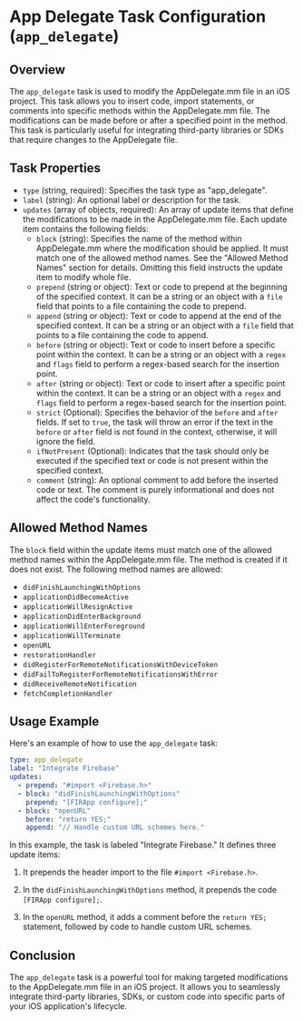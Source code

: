 App Delegate Task Configuration (`app_delegate`)
================================================

Overview
--------

The `app_delegate` task is used to modify the AppDelegate.mm file in an iOS project. This task allows you to insert code, import statements, or comments into specific methods within the AppDelegate.mm file. The modifications can be made before or after a specified point in the method. This task is particularly useful for integrating third-party libraries or SDKs that require changes to the AppDelegate file.

Task Properties
---------------

-   `type` (string, required): Specifies the task type as "app_delegate".
-   `label` (string): An optional label or description for the task.
-   `updates` (array of objects, required): An array of update items that define the modifications to be made in the AppDelegate.mm file. Each update item contains the following fields:
    -   `block` (string): Specifies the name of the method within AppDelegate.mm where the modification should be applied. It must match one of the allowed method names. See the "Allowed Method Names" section for details. Omitting this field instructs the update item to modify whole file.
    -   `prepend` (string or object): Text or code to prepend at the beginning of the specified context. It can be a string or an object with a `file` field that points to a file containing the code to prepend.
    -   `append` (string or object): Text or code to append at the end of the specified context. It can be a string or an object with a `file` field that points to a file containing the code to append.
    -   `before` (string or object): Text or code to insert before a specific point within the context. It can be a string or an object with a `regex` and `flags` field to perform a regex-based search for the insertion point.
    -   `after` (string or object): Text or code to insert after a specific point within the context. It can be a string or an object with a `regex` and `flags` field to perform a regex-based search for the insertion point.
    -   `strict` (Optional): Specifies the behavior of the `before` and `after` fields. If set to `true`, the task will throw an error if the text in the `before` or `after` field is not found in the context, otherwise, it will ignore the field.
    -   `ifNotPresent` (Optional): Indicates that the task should only be executed if the specified text or code is not present within the specified context.
    -   `comment` (string): An optional comment to add before the inserted code or text. The comment is purely informational and does not affect the code's functionality.

Allowed Method Names
--------------------

The `block` field within the update items must match one of the allowed method names within the AppDelegate.mm file. The method is created if it does not exist. The following method names are allowed:

-   `didFinishLaunchingWithOptions`
-   `applicationDidBecomeActive`
-   `applicationWillResignActive`
-   `applicationDidEnterBackground`
-   `applicationWillEnterForeground`
-   `applicationWillTerminate`
-   `openURL`
-   `restorationHandler`
-   `didRegisterForRemoteNotificationsWithDeviceToken`
-   `didFailToRegisterForRemoteNotificationsWithError`
-   `didReceiveRemoteNotification`
-   `fetchCompletionHandler`

Usage Example
-------------

Here's an example of how to use the `app_delegate` task:

```yaml
type: app_delegate
label: "Integrate Firebase"
updates:
  - prepend: "#import <Firebase.h>"
  - block: "didFinishLaunchingWithOptions"
    prepend: "[FIRApp configure];"
  - block: "openURL"
    before: "return YES;"
    append: "// Handle custom URL schemes here."
```

In this example, the task is labeled "Integrate Firebase." It defines three update items:

1.  It prepends the header import to the file `#import <Firebase.h>`.
 
2.  In the `didFinishLaunchingWithOptions` method, it prepends the code `[FIRApp configure];`.

3.  In the `openURL` method, it adds a comment before the `return YES;` statement, followed by code to handle custom URL schemes.

Conclusion
----------

The `app_delegate` task is a powerful tool for making targeted modifications to the AppDelegate.mm file in an iOS project. It allows you to seamlessly integrate third-party libraries, SDKs, or custom code into specific parts of your iOS application's lifecycle.

